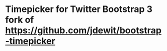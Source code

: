 Timepicker for Twitter Bootstrap 3
fork of https://github.com/jdewit/bootstrap-timepicker
=====================